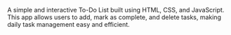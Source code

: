 A simple and interactive To-Do List built using HTML, CSS, and JavaScript.
This app allows users to add, mark as complete, and delete tasks, making daily task management easy and efficient.
